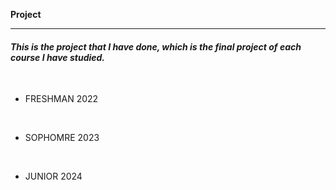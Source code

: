 **Project**

------------------------------------------------------------------------------------------------
#### *This is the project that I have done, which is the final project of each course I have studied.* ####

<br>

- FRESHMAN 2022

<br>

- SOPHOMRE 2023

<br>

- JUNIOR 2024
